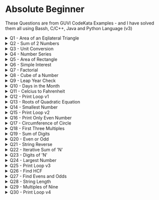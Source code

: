 # Absolute Beginner

These Questions are from GUVI CodeKata Examples - and I have solved them all using Bassh, C/C++, Java and Python Language (v3)

<details> <summary> Q1 - Area of an Eqilateral Triangle </summary>
<p>

The area of an equilateral triangle is ¼(√3a2) where "a" represents a side of the triangle. You are provided with the side "a". Find the area of the equilateral triangle.

Input Description:
The side of an equilateral triangle is provided as the input.

Output Description:
Find the area of the equilateral triangle and print the answer up to 2 decimal places after rounding off.

```
Sample Input :
20

Sample Output :
173.21
```

[Bash]() | [C/C++]() | [Java]() | [Python](https://github.com/abhinavbharadwajr/learn.coding/blob/master/learn.python/AbsoluteBeginner/Q01AreaofEqiTriangle.py)
</p>
</details>

<details> <summary> Q2 - Sum of 2 Numbers </summary>
<p>

You are given Two Numbers, A and B. If C = A + B. Find C.

Note: Round off the output to a single decimal place.

Input Description:
You are provided with two numbers A and B.

Output Description:
Find the sum of the two numbers (A + B)

```
Sample Input :
1
1

Sample Output :
2
```

[Bash]() | [C/C++]() | [Java]() | [Python](https://github.com/abhinavbharadwajr/learn.coding/blob/master/learn.python/AbsoluteBeginner/Q01AreaofEqiTriangle.pQ02SumofNumbers.py)
</p>
</details>

<details> <summary> Q3 - Unit Conversion </summary>
<p>

You are given a number A in Kilometers. Convert this into B: Meters and C: Centi-Metres.

Input Description:
A number "A" representing some distance in kilometer is provided to you as the input.

Output Description:
Convert and print this value in meters and centimeters.

```
Sample Input :
2

Sample Output :
2000
200000
```

[Bash]() | [C/C++]() | [Java]() | [Python](https://github.com/abhinavbharadwajr/learn.coding/blob/master/learn.python/AbsoluteBeginner/Q01AreaofEqiTriangle.pQ03UnitConversion.py)
</p>
</details>

<details> <summary> Q4 - Number Series </summary>
<p>

You are provided with a number "N", Find the Nth term of the series: 1, 4, 9, 16, 25, 36, 49, 64, 81, .......

(Print "Error" if N = negative value and 0 if N = 0).

Input Description:
An integer N is provided to you as the input.

Output Description:
Find the Nth term in the provided series.

```
Sample Input :
18

Sample Output :
324
```

[Bash]() | [C/C++]() | [Java]() | [Python](https://github.com/abhinavbharadwajr/learn.coding/blob/master/learn.python/AbsoluteBeginner/Q01AreaofEqiTriangle.pQ04NumberSeries.py)
</p>
</details>

<details> <summary> Q5 - Area of Rectangle </summary>
<p>

You are given A = Length of a rectangle & B = breadth of a rectangle. Find its area “C”.

(A and B are natural numbers)

Input Description:
The inputs are two natural numbers representing the length and the breadth of a rectangle.

Output Description:
Find the area of the rectangle formed by the provided input. Round off the answer to the first decimal place if required.

```
Sample Input :
2
3

Sample Output :
6
```

[Bash]() | [C/C++]() | [Java]() | [Python](https://github.com/abhinavbharadwajr/learn.coding/blob/master/learn.python/AbsoluteBeginner/Q01AreaofEqiTriangle.pQ05AreaofRectangle.py)
</p>
</details>

<details> <summary> Q6 - Simple Interest </summary>
<p>

You are given with Principle amount($), Interest Rate(%) and Time (years) in that order. Find Simple Interest.

Print the output up to two decimal places (Round-off if necessary).

(S.I. = P*T*R/100)

Input Description:
Three values are given to you as the input. these values correspond to Principle amount, Interest Rate and Time in that particular order.

Output Description:
Find the Simple interest and print it up to two decimal places. Round off if required.

```
Sample Input :
1000 2 5

Sample Output :
100.00
```

[Bash]() | [C/C++]() | [Java]() | [Python](https://github.com/abhinavbharadwajr/learn.coding/blob/master/learn.python/AbsoluteBeginner/Q01AreaofEqiTriangle.pQ06SimpleInterest.py)
</p>
</details>

<details> <summary> Q7 - Factorial </summary>
<p>

You are provided with a number, "N". Find its factorial.

Input Description:
A positive integer is provided as an input.

Output Description:
Print the factorial of the integer.

```
Sample Input :
2

Sample Output :
2
```

[Bash]() | [C/C++]() | [Java]() | [Python](https://github.com/abhinavbharadwajr/learn.coding/blob/master/learn.python/AbsoluteBeginner/Q01AreaofEqiTriangle.pQ07Factorial.py)
</p>
</details>

<details> <summary> Q8 - Cube of a Number </summary>
<p>

You are given with a number "N", find its cube.

Input Description:
A positive integer is provided.

Output Description:
Find the cube of the number.

```
Sample Input :
2

Sample Output :
8
```

[Bash]() | [C/C++]() | [Java]() | [Python](https://github.com/abhinavbharadwajr/learn.coding/blob/master/learn.python/AbsoluteBeginner/Q01AreaofEqiTriangle.pQ08CubeofaNumber.py)
</p>
</details>

<details> <summary> Q9 - Leap Year Check </summary>
<p>

Let "A" be a year, write a program to check whether this year is a leap year or not.

Print "Y" if its a leap year and "N" if its a common year.

Input Description:
A Year is the input in the form of a positive integer.

Output Description:
Print "Y" if its a leap year and "N" if its a common year.

```
Sample Input :
2020

Sample Output :
Y
```

[Bash]() | [C/C++]() | [Java]() | [Python](https://github.com/abhinavbharadwajr/learn.coding/blob/master/learn.python/AbsoluteBeginner/Q01AreaofEqiTriangle.pQ09LeapYearCheck.py)
</p>
</details>

<details> <summary> Q10 - Days in the Month </summary>
<p>

You will be provided with a number. Print the number of days in the month corresponding to that number.

Note: In case the input is February, print 28 days. If the Input is not in valid range print "Error".

Input Description:
The input is in the form of a number.

Output Description:
Find the days in the month corresponding to the input number. Print Error if the input is not in a valid range.

```
Sample Input :
8

Sample Output :
31
```

[Bash]() | [C/C++]() | [Java]() | [Python](https://github.com/abhinavbharadwajr/learn.coding/blob/master/learn.python/AbsoluteBeginner/Q01AreaofEqiTriangle.pQ10DaysintheMonth.py)
</p>
</details>

<details> <summary> Q11 - Celcius to Fahrenheit </summary>
<p>

You are given with a number A i.e. the temperature in Celcius. Write a program to convert this into Fahrenheit. 

Note: In case of decimal values, round-off to two decimal places.

Input Description:
A number is provided in Celcius as the input of the program.

Output Description:
The output shall be the temperature converted into Fahrenheit corresponding to the input value print up to two decimal places and round off if required.

```
Sample Input :
12

Sample Output :
53.60
```

[Bash]() | [C/C++]() | [Java]() | [Python](https://github.com/abhinavbharadwajr/learn.coding/blob/master/learn.python/AbsoluteBeginner/Q01AreaofEqiTriangle.pQ11CelciusToFahrenheit.py)
</p>
</details>

<details> <summary> Q12 - Print Loop v1</summary>
<p>

Write a code to get 2 integers A and N. Print the integer A, N times in separate line.

Input Description:
First line contains an integer A. Second line contains an Integer N.

Output Description:
Print the integer A, N times in a separate line.

```
Sample Input :
2 3

Sample Output :
2
2
2
```

[Bash]() | [C/C++]() | [Java]() | [Python](https://github.com/abhinavbharadwajr/learn.coding/blob/master/learn.python/AbsoluteBeginner/Q01AreaofEqiTriangle.pQ12PrintLoop.py)
</p>
</details>

<details> <summary> Q13 - Roots of Quadratic Equation </summary>
<p>

You are given the coefficients of a quadratic equation in order A, B & C.

Where A is the coefficient of X2,  B is the coefficient of X and C is the constant term in the most simplified form.

Example: For  X2 + 5X + 6 = 0, you are given the input as: 1 5 6.

Write a program to find all of the roots of the quadratic.

Note: The output should be up to 2nd decimal place (round off if needed) and in case of a recurring decimal use braces i.e. for eg: 0.33333..... => 0.33.

Note: Use Shri Dharacharya's Method to solve i.e. X = {-b + √(b² - 4ac) } / 2a & {-b-√(b² -4ac)} / 2a

Input Description:
Three numbers corresponding to the coefficients of x(squared), x and constant are given as an input in that particular order

Output Description:
Print the two values of X after rounding off to 2 decimal places if required.

```
Sample Input :
1 5 6

Sample Output :
-2.00
-3.00
```

[Bash]() | [C/C++]() | [Java]() | [Python](https://github.com/abhinavbharadwajr/guvicodekata/blob/master/codebase.python/AbsoluteBeginner/Q13RootsOfQuadEqu.py)
</p>
</details>

<details> <summary> Q14 - Smallest Number </summary>
<p>

You are provided with two numbers. Find and print the smaller number.

Input Description:
You are provided with two numbers as input.

Output Description:
Print the small number out of the two numbers.

```
Sample Input :
23 1

Sample Output :
1
```

[Bash]() | [C/C++]() | [Java]() | [Python](https://github.com/abhinavbharadwajr/guvicodekata/blob/master/codebase.python/AbsoluteBeginner/Q14SmallestNumber.py)
</p>
</details>

<details> <summary> Q15 - Print Loop v2 </summary>
<p>

Write a code to get an integer N and print values from 1 till N in a separate line.

Input Description:
A single line contains an integer N.

Output Description:
Print the values from 1 to N in a separate line.

```
Sample Input :
5

Sample Output :
1
2
3
4
5
```

[Bash]() | [C/C++]() | [Java]() | [Python](https://github.com/abhinavbharadwajr/guvicodekata/blob/master/codebase.python/AbsoluteBeginner/Q15SimplePrintLoop.py)
</p>
</details>

<details> <summary> Q16 - Print Only Even Number </summary>
<p>

Write a code to get an integer N and print the even values from 1 till N in a separate line.

Input Description:
A single line contains an integer N.

Output Description:
Print the even values from 1 to N in a separate line.

```
Sample Input :
6

Sample Output :
2
4
6
```

[Bash]() | [C/C++]() | [Java]() | [Python](https://github.com/abhinavbharadwajr/guvicodekata/blob/master/codebase.python/AbsoluteBeginner/Q16PrintOnlyEvenNum.py)
</p>
</details>

<details> <summary> Q17 - Circumference of Circle </summary>
<p>

You are provided with the radius of a circle "A". Find the length of its circumference.

Note: In case the output is coming in decimal, roundoff to 2nd decimal place. In case the input is a negative number, print "Error".

Input Description:
The Radius of a circle is provided as the input of the program.

Output Description:
Calculate and print the Circumference of the circle corresponding to the input radius up to two decimal places.

```
Sample Input :
2

Sample Output :
12.57
```

[Bash]() | [C/C++]() | [Java]() | [Python](https://github.com/abhinavbharadwajr/guvicodekata/blob/master/codebase.python/AbsoluteBeginner/Q17CircumferenceOfCircle.py)
</p>
</details>

<details> <summary> Q18 - First Three Multiples</summary>
<p>

Print the First 3 multiples of the given number "N". (N is a positive integer)

Note: print the characters with a single space between them.

Input Description:
A positive integer is provided to you as an input.

Output Description:
Print the First 3 multiples of the number with single spaces between them as an output.

```
Sample Input :
2

Sample Output :
2 4 6
```

[Bash]() | [C/C++]() | [Java]() | [Python](https://github.com/abhinavbharadwajr/guvicodekata/blob/master/codebase.python/AbsoluteBeginner/Q18First3Multiples.py)
</p>
</details>

<details> <summary> Q19 - Sum of Digits</summary>
<p>

Write a code get an integer number as input and print the sum of the digits.

Input Description:
A single line containing an integer.

Output Description:
Print the sum of the digits of the integer.

```
Sample Input :
124

Sample Output :
7
```

[Bash]() | [C/C++]() | [Java]() | [Python](https://github.com/abhinavbharadwajr/guvicodekata/blob/master/codebase.python/AbsoluteBeginner/Q19SumOfDigits.py)
</p>
</details>

<details> <summary> Q20 - Even or Odd </summary>
<p>

You are provided with a number check whether its odd or even. 

Print "Odd" or "Even" for the corresponding cases.

Note: In case of a decimal, Round off to nearest integer and then find the output. Incase the input is zero, print "Zero".

Input Description:
A number is provided as the input.

Output Description:
Find out whether the number is odd or even. Print "Odd" or "Even" for the corresponding cases. Note: In case of a decimal, Round off to nearest integer and then find the output. In case the input is zero, print "Zero".

```
Sample Input :
2

Sample Output :
Even
```

[Bash]() | [C/C++]() | [Java]() | [Python]([Bash]() | [C/C++]() | [Java]() | [Python](https://github.com/abhinavbharadwajr/guvicodekata/blob/master/codebase.python/AbsoluteBeginner/Q20EvenOrOdd.py)
</p>
</details>

<details> <summary> Q21 - String Reverse </summary>
<p>

Write a program to get a string as input and reverse the string without using temporary variable.

Input Description:
A single line containing a string.

Output Description:
Print the reversed string.

```
Sample Input :
GUVI

Sample Output :
IVUG
```

[Bash]() | [C/C++]() | [Java]() | [Python](https://github.com/abhinavbharadwajr/guvicodekata/blob/master/codebase.python/AbsoluteBeginner/Q21StringReverse.py)
</p>
</details>

<details> <summary> Q22 - Iterative Sum of 'N' </summary>
<p>

Write a code to get an integer N and print the sum of  values from 1 to N.

Input Description:
A single line contains an integer N.

Output Description:
Print the sum of values from 1 to N.

```
Sample Input :
10

Sample Output :
55
```

[Bash]() | [C/C++]() | [Java]() | [Python](https://github.com/abhinavbharadwajr/guvicodekata/blob/master/codebase.python/AbsoluteBeginner/Q22IterativeSumofN.py)
</p>
</details>

<details> <summary> Q23 - Digits of 'N' </summary>
<p>

Write a code to get an integer N and print the digits of the integer.

Input Description:
A single line contains an integer N.

Output Description:
Print the digits of the integer in a single line separated by space,

```
Sample Input :
348

Sample Output :
3 4 8
```

[Bash]() | [C/C++]() | [Java]() | [Python](https://github.com/abhinavbharadwajr/guvicodekata/blob/master/codebase.python/AbsoluteBeginner/Q23DigitsofN.py)
</p>
</details>

<details> <summary> Q24 - Largest Number </summary>
<p>

You are given three numbers A, B & C. Print the largest amongst these three numbers.

Input Description:
Three numbers are provided to you.

Output Description:
Find and print the largest among the three

```
Sample Input :
1
2
3

Sample Output :
3
```

[Bash]() | [C/C++]() | [Java]() | [Python](https://github.com/abhinavbharadwajr/guvicodekata/blob/master/codebase.python/AbsoluteBeginner/Q24LargestNumber.py)
</p>
</details>

<details> <summary> Q25 - Print Loop v3 </summary>
<p>

Write a code to get the input and print it 5 times.

Input Description:
A single line contains an integer N.

Output Description:
Output contains 5 lines with each line having the value N.

```
Sample Input :
4

Sample Output :
4
4
4
4
4
```

[Bash]() | [C/C++]() | [Java]() | [Python](https://github.com/abhinavbharadwajr/guvicodekata/blob/master/codebase.python/AbsoluteBeginner/Q25PrintLoopThree.py)
</p>
</details>

<details> <summary> Q26 - Find HCF </summary>
<p>

Write a code to get 2 integers as input and find the HCF of the 2 integer without using recursion or Euclidean algorithm.

Input Description:
A single line containing 2 integers separated by space.

Output Description:
Print the HCF of the integers.

```
Sample Input :
2 3

Sample Output :
1
```

[Bash]() | [C/C++]() | [Java]() | [Python](https://github.com/abhinavbharadwajr/guvicodekata/blob/master/codebase.python/AbsoluteBeginner/Q26FindHCF.py)
</p>
</details>

<details> <summary> Q27 - Find Evens and Odds </summary>
<p>

Write a code get an integer number as input and print the odd and even digits of the number separately.

Input Description:
A single line containing an integer.

Output Description:
Print the even and odd integers of the integer in a separate line.

```
Sample Input :
1234

Sample Output :
2 4
1 3
```

[Bash]() | [C/C++]() | [Java]() | [Python](https://github.com/abhinavbharadwajr/guvicodekata/blob/master/codebase.python/AbsoluteBeginner/Q27FindEvens%26Odds.py)
</p>
</details>

<details> <summary> Q28 - String Length </summary>
<p>

Let "A"  be a string. Remove all the whitespaces and find it's length.

Input Description:
A string is provide as an input

Output Description:
Remove all the whitespaces and then print the length of the remaining string.

```
Sample Input :
Lorem Ipsum

Sample Output :
10
```

[Bash]() | [C/C++]() | [Java]() | [Python](https://github.com/abhinavbharadwajr/guvicodekata/blob/master/codebase.python/AbsoluteBeginner/Q28StringLength.py)
</p>
</details>

<details> <summary> Q29 - Multiples of Nine </summary>
<p>

Using the method of looping, write a program to print the table of 9 till N in the format as follows:
(N is input by the user)

9 18 27...

Print NULL if 0 is input

Input Description:
A positive integer is provided as an input.

Output Description:
Print the table of nine with single space between the elements till the number that is input.

```
Sample Input :
3

Sample Output :
9 18 27
```

[Bash]() | [C/C++]() | [Java]() | [Python](https://github.com/abhinavbharadwajr/guvicodekata/blob/master/codebase.python/AbsoluteBeginner/Q29MultiplesOfNine.py)
</p>
</details>

<details> <summary> Q30 - Print Loop v4 </summary>
<p>

Write a code to get an integer N and print the values from N to 1.

Input Description:
A single line contains an integer N.

Output Description:
Print the values from N to 1 in a separate line.

```
Sample Input :
10

Sample Output :
10
9
8
7
6
5
4
3
2
1
```

[Bash]() | [C/C++]() | [Java]() | [Python](https://github.com/abhinavbharadwajr/guvicodekata/blob/master/codebase.python/AbsoluteBeginner/Q30PrintLoopFour.py)
</p>
</details>
